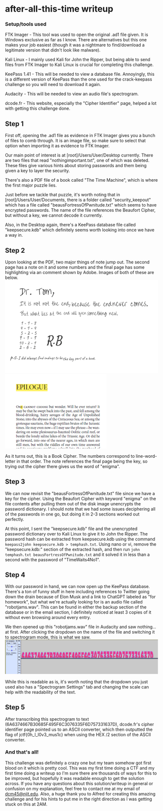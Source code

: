 # after-all-this-time writeup

### Setup/tools used
FTK Imager - This tool was used to open the original .ad1 file given. It is Windows exclusive as far as I know. There are alternatives but this one makes your job easiest (though it was a nightmare to find/download a legitimate version that didn't look like malware).

Kali Linux - I mainly used Kali for John the Ripper, but being able to send files from FTK Imager to Kali Linux is crucial for completing this challenge.

KeePass 1.41 - This will be needed to view a database file. Annoyingly, this is a different version of KeePass than the one used for the crack-keepass challenge so you will need to download it again.

Audacity - This will be needed to view an audio file's spectrogram.

dcode.fr - This website, especially the "Cipher Identifier" page, helped a lot with getting this challenge done.



## Step 1

First off, opening the .ad1 file as evidence in FTK Imager gives you a bunch of files to comb through. It is an image file, so make sure to select that option when importing it as evidence to FTK Imager. 

Our main point of interest is at [root]/Users/User/Desktop currently. There are two files that read "nothingimportant.txt", one of which was deleted. These files give various hints about storing passwords and them being given a key to layer the security. 

There's also a PDF file of a book called "The Time Machine", which is where the first major puzzle lies. 

Just before we tackle that puzzle, it's worth noting that in [root]/Users/User/Documents, there is a folder called "security_keepout" which has a file called "beausFortressOfPwnitude.txt" which seems to have encrypted passwords. The name of the file references the Beaufort Cipher, but without a key, we cannot decode it currently.

Also, in the Desktop again, there's a KeePass database file called "keepsecure.kdb" which definitely seems worth looking into once we have a way in.



## Step 2

Upon looking at the PDF, two major things of note jump out. The second page has a note on it and some numbers and the final page has some highlighting via an comment shown by Adobe. Images of both of these are below. ![](notepage2.png) ![](epiloguee.png)

As it turns out, this is a Book Cipher. The numbers correspond to line-word-letter in that order. The note references the final page being the key, so trying out the cipher there gives us the word of "enigma".

## Step 3

We can now revisit the "beausFortressOfPwnitude.txt" file since we have a key for the cipher. Using the Beaufort Cipher with keyword "enigma" on the file contents after pulling them out of the disk image unencrypts the password dictionary. I should note that we had some issues deciphering all of the passwords in one go, but doing it in 2-3 sections worked out perfectly.

At this point, I sent the "keepsecure.kdb" file and the unencrypted password dictionary over to Kali Linux to give it to John the Ripper. The password hash can be extracted from keepsecure.kdb using the command `keepass2john keepsecure.kdb > temphash.txt`. Using nano or vi, remove the "keepsecure.kdb:" section of the extracted hash, and then run `john temphash.txt beausFortressOfPwnitude.txt` and it solved it in less than a second with the password of "TimeWaits4No1".

## Step 4

With our password in hand, we can now open up the KeePass database. There's a ton of funny stuff in here including references to Twitter going down the drain because of Elon Musk and a link to ChatGPT labeled as "for homework", but what we're actually looking for is an audio file called "robotjams.wav". This can be found in either the backup section of the database or in the email section, I definitely noticed at least 3 copies of it without even browsing around every entry.

We then opened up this "robotjams.wav" file in Audacity and saw nothing... at first. After clicking the dropdown on the name of the file and switching it to spectrogram mode, this is what we saw. ![](theaudacityofthischallenge.png)

While this is readable as is, it's worth noting that the dropdown you just used also has a "Spectrogram Settings" tab and changing the scale can help with the readability of the text.

## Step 5

After transcribing this spectrogram to text (6A6374667B30685F495F6C3076335F6D757331637D), dcode.fr's cipher identifier page pointed us to an ASCII converter, which then outputted the flag of jctf{0h_I_l0v3_mus1c} when using the HEX /2 section of the ASCII converter.

### And that's all!

This challenge was definitely a crazy one but my team somehow got first blood on it which is pretty cool. This was my first time doing a CTF and my first time doing a writeup so I'm sure there are thousands of ways for this to be improved, but hopefully it was readable enough to get the solution across. If you have any questions about this solution/writeup in general or confusion on my explanation, feel free to contact me at my email of dcm45@njit.edu. Also, a huge thank you to Alfred for creating this amazing challenge and for his hints to put me in the right direction as I was getting stuck on this at 2AM.
